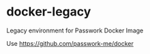 # docker-legacy
Legacy environment for Passwork Docker Image

Use https://github.com/passwork-me/docker
